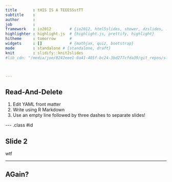 ```yaml
---
title       : tHIS IS A TEEESSstTT
subtitle    : 
author      : 
job         : 
framework   : io2012        # {io2012, html5slides, shower, dzslides, ...}
highlighter : highlight.js  # {highlight.js, prettify, highlight}
hitheme     : tomorrow      # 
widgets     : []            # {mathjax, quiz, bootstrap}
mode        : standalone # {standalone, draft}
knit        : slidify::knit2slides
#lib_cdn: "/media/joe/8242eee1-0a41-405f-bc24-3bd277cfda39/git_repos/slidifyLibraries/inst/libraries/"



---
```


## Read-And-Delete

1. Edit YAML front matter
2. Write using R Markdown
3. Use an empty line followed by three dashes to separate slides!

--- .class #id 

## Slide 2


wtf 

--- 

## AGain?

